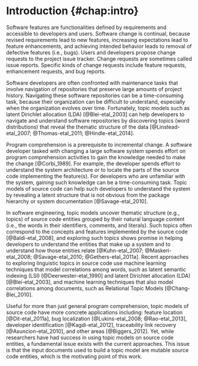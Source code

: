 # Introduction {#chap:intro}

Software features are functionalities defined by requirements and accessible to
developers and users.  Software change is continual, because revised
requirements lead to new features, increasing expectations lead to feature
enhancements, and achieving intended behavior leads to removal of defective
features (i.e., bugs).  Users and developers propose change requests to the
project issue tracker.  Change requests are sometimes called issue reports.
Specific kinds of change requests include feature requests, enhancement
requests, and bug reports.

Software developers are often confronted with maintenance tasks that involve
navigation of repositories that preserve large amounts of project history.
Navigating these software repositories can be a time-consuming task, because
their organization can be difficult to understand, especially when the
organization evolves over time.  Fortunately, topic models such as latent
Dirichlet allocation (LDA) [@Blei-etal_2003] can help developers to navigate
and understand software repositories by discovering topics (word distributions)
that reveal the thematic structure of the data [@Linstead-etal_2007;
@Thomas-etal_2011; @Hindle-etal_2014].

Program comprehension is a prerequisite to incremental change.  A software
developer tasked with changing a large software system spends effort on program
comprehension activities to gain the knowledge needed to make the change
[@Corbi_1989].  For example, the developer spends effort to understand the
system architecture or to locate the parts of the source code implementing the
feature(s).  For developers who are unfamiliar with the system, gaining such
knowledge can be a time-consuming task.  Topic models of source code can help
such developers to understand the system by revealing a latent structure that
is not obvious from the package hierarchy or system documentation
[@Savage-etal_2010].


In software engineering, topic models uncover thematic structure (e.g., topics)
of source code entities grouped by their natural language content (i.e., the
words in their identifiers, comments, and literals).  Such topics often
correspond to the concepts and features implemented by the source code
[@Baldi-etal_2008], and exploring such topics shows promise in helping
developers to understand the entities that make up a system and to understand
how those entities relate [@Kuhn-etal_2007; @Maskeri-etal_2008;
@Savage-etal_2010; @Gethers-etal_2011a].  Recent approaches to exploring
linguistic topics in source code use machine learning techniques that model
correlations among words, such as latent semantic indexing (LSI)
[@Deerwester-etal_1990] and latent Dirichlet allocation (LDA)
[@Blei-etal_2003], and machine learning techniques that also model correlations
among documents, such as Relational Topic Models [@Chang-Blei_2010].

Useful for more than just general program comprehension, topic models of source
code have more concrete applications including: feature location
[@Dit-etal_2011a], bug localization [@Lukins-etal_2008; @Rao-etal_2013],
developer identification [@Kagdi-etal_2012], traceability link recovery
[@Asuncion-etal_2010], and other areas [@Biggers_2012].  Yet, while researchers
have had success in using topic models on source code entities, a fundamental
issue exists with the current approaches.  This issue is that the input
documents used to build a topic model are mutable source code entities, which
is the motivating point of this work.
